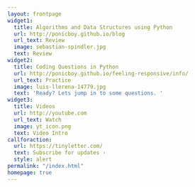 ```yaml
---
layout: frontpage
widget1:
  title: Algorithms and Data Structures using Python
  url: http://ponicboy.github.io/blog
  url_text: Review
  image: sebastian-spindler.jpg
  text: Review
widget2:
  title: Coding Questions in Python
  url: http://ponicboy.github.io/feeling-responsive/info/
  url_text: Practice
  image: luis-llerena-14779.jpg
  text: 'Ready? Lets jump in to some questions. '
widget3:
  title: Videos
  url: http://youtube.com
  url_text: Watch
  image: yt_icon.png
  text: Video Intro
callforaction:
  url: https://tinyletter.com/
  text: Subscribe for updates ›
  style: alert
permalink: "/index.html"
homepage: true
---
```

